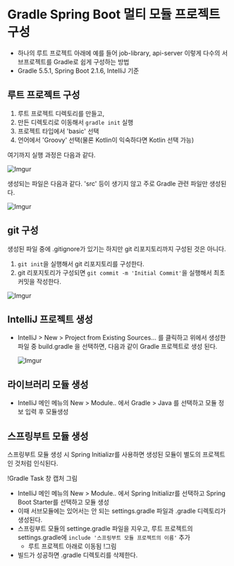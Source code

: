 # Gradle Spring Boot 멀티 모듈 프로젝트 구성

- 하나의 루트 프로젝트 아래에 예를 들어 job-library, api-server 이렇게 다수의 서브프로젝트를 Gradle로 쉽게 구성하는 방법
- Gradle 5.5.1, Spring Boot 2.1.6, IntelliJ 기준

## 루트 프로젝트 구성

1. 루트 프로젝트 디렉토리를 만들고,
1. 만든 디렉토리로 이동해서 `gradle init` 실행
1. 프로젝트 타입에서 'basic' 선택
1. 언어에서 'Groovy' 선택(물론 Kotlin이 익숙하다면 Kotlin 선택 가능)

여기까지 실행 과정은 다음과 같다.

![Imgur](https://i.imgur.com/ykfzOT8.png)

생성되는 파일은 다음과 같다. 'src' 등이 생기지 않고 주로 Gradle 관련 파일만 생성된다.

![Imgur](https://i.imgur.com/dNPN9Zf.png)


## git 구성

생성된 파일 중에 .gitignore가 있기는 하지만 git 리포지토리까지 구성된 것은 아니다. 

1. `git init`을 실행해서 git 리포지토리를 구성한다.
1. git 리포지토리가 구성되면 `git commit -m 'Initial Commit'`을 실행해서 최초 커밋을 작성한다.

![Imgur](https://i.imgur.com/RSDnyrs.png)

## IntelliJ 프로젝트 생성

- IntelliJ > New > Project from Existing Sources... 를 클릭하고 위에서 생성한 파일 중 build.gradle 을 선택하면, 다음과 같이 Gradle 프로젝트로 생성 된다.

    ![Imgur](https://i.imgur.com/r7go5mH.png)

## 라이브러리 모듈 생성

- IntelliJ 메인 메뉴의 New > Module.. 에서 Gradle > Java 를 선택하고 모듈 정보 입력 후 모듈생성

## 스프링부트 모듈 생성

스프링부트 모듈 생성 시 Spring Initializr를 사용하면 생성된 모듈이 별도의 프로젝트인 것처럼 인식된다.

!Gradle Task 창 캡처 그림

- IntelliJ 메인 메뉴의 New > Module.. 에서 Spring Initializr를 선택하고 Spring Boot Starter를 선택하고 모듈 생성
- 이때 서브모듈에는 있어서는 안 되는 settings.gradle 파일과 .gradle 디렉토리가 생성된다.
- 스프링부트 모듈의 settinge.gradle 파일을 지우고, 루트 프로젝트의 settings.gradle에 `include '스프링부트 모듈 프로젝트의 이름'` 추가
  - 루트 프로젝트 아래로 이동됨 !그림
- 빌드가 성공하면 .gradle 디렉토리를 삭제한다.

